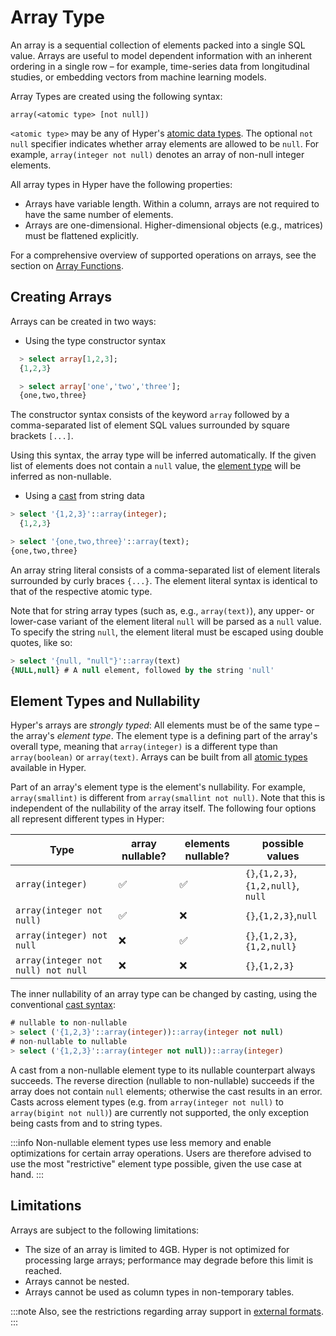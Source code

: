 # Array Type

An array is a sequential collection of elements packed into a single SQL value.
Arrays are useful to model dependent information with an inherent ordering in a single row – for example, time-series data from longitudinal studies, or embedding vectors from machine learning models. 

Array Types are created using the following syntax:

```
array(<atomic type> [not null])
```

`<atomic type>` may be any of Hyper's [atomic data types](./index.md#atomic-types).
The optional `not null` specifier indicates whether array elements are allowed to be `null`. 
For example, `array(integer not null)` denotes an array of non-null integer elements. 

All array types in Hyper have the following properties:
 - Arrays have variable length. Within a column, arrays are not required to have the same number of elements.
 - Arrays are one-dimensional. Higher-dimensional objects (e.g., matrices) must be flattened explicitly.

For a comprehensive overview of supported operations on arrays, see the section on [Array Functions](../scalar_func/arrays.md).

## Creating Arrays

Arrays can be created in two ways:

 - Using the type constructor syntax
 ```sql
   > select array[1,2,3];
   {1,2,3}

   > select array['one','two','three'];
   {one,two,three}
 ```

 The constructor syntax consists of the keyword `array` followed by a comma-separated list of element SQL values surrounded by square brackets `[...]`.

 Using this syntax, the array type will be inferred automatically. 
 If the given list of elements does not contain a `null` value, the [element type](#element-types-and-nullability) will be inferred as non-nullable.

 - Using a [cast](../scalar_func/conversion.md) from string data
 ```sql
 > select '{1,2,3}'::array(integer);
   {1,2,3}

 > select '{one,two,three}'::array(text);
 {one,two,three} 
 ```

 An array string literal consists of a comma-separated list of element literals surrounded by curly braces `{...}`.
 The element literal syntax is identical to that of the respective atomic type.

 Note that for string array types (such as, e.g., `array(text)`), any upper- or lower-case variant of the element literal `null` will be parsed as a `null` value.
 To specify the string `null`, the element literal must be escaped using double quotes, like so:
 ```sql 
 > select '{null, "null"}'::array(text)
 {NULL,null} # A null element, followed by the string 'null'
 ```
 
## Element Types and Nullability

Hyper's arrays are _strongly typed_:
All elements must be of the same type – the array's _element type_.
The element type is a defining part of the array's overall type, meaning that `array(integer)` is a different type than `array(boolean)` or `array(text)`.
Arrays can be built from all [atomic types](./index.md) available in Hyper.

Part of an array's element type is the element's nullability. 
For example, `array(smallint)` is different from `array(smallint not null)`.
Note that this is independent of the nullability of the array itself.
The following four options all represent different types in Hyper:

|Type|array nullable?|elements nullable?| possible values|
|---|---|---|---|
|`array(integer)`|✅|✅|`{}`,`{1,2,3}`,`{1,2,null}`, `null`|
|`array(integer not null)`|✅|❌|`{}`,`{1,2,3}`,`null`|
|`array(integer) not null`|❌|✅|`{}`,`{1,2,3}`,`{1,2,null}`|
|`array(integer not null) not null`|❌|❌|`{}`,`{1,2,3}`|

The inner nullability of an array type can be changed by casting, using the conventional [cast syntax](../scalar_func/conversion.md):

```sql
# nullable to non-nullable
> select ('{1,2,3}'::array(integer))::array(integer not null)
# non-nullable to nullable
> select ('{1,2,3}'::array(integer not null))::array(integer)
```

A cast from a non-nullable element type to its nullable counterpart always succeeds.
The reverse direction (nullable to non-nullable) succeeds if the array does not contain `null` elements; otherwise the cast results in an error.
Casts across element types (e.g. from `array(integer not null)` to `array(bigint not null)`) are currently not supported, the only exception being casts from and to string types.

:::info
Non-nullable element types use less memory and enable optimizations for certain array operations. Users are therefore advised to use the most "restrictive" element type possible, given the use case at hand. 
:::

## Limitations

Arrays are subject to the following limitations:

- The size of an array is limited to 4GB. Hyper is not optimized for processing large arrays; performance may degrade before this limit is reached.
- Arrays cannot be nested.
- Arrays cannot be used as column types in non-temporary tables.

:::note
Also, see the restrictions regarding array support in [external formats](../external/formats.md).
:::
